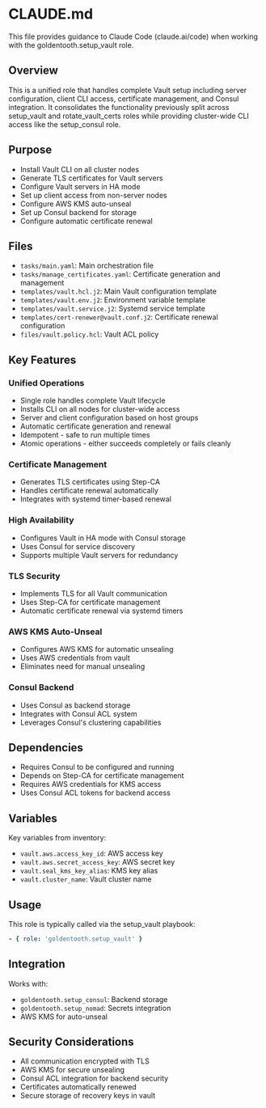 # CLAUDE.md

This file provides guidance to Claude Code (claude.ai/code) when working with the goldentooth.setup_vault role.

## Overview

This is a unified role that handles complete Vault setup including server configuration, client CLI access, certificate management, and Consul integration. It consolidates the functionality previously split across setup_vault and rotate_vault_certs roles while providing cluster-wide CLI access like the setup_consul role.

## Purpose

- Install Vault CLI on all cluster nodes
- Generate TLS certificates for Vault servers
- Configure Vault servers in HA mode
- Set up client access from non-server nodes
- Configure AWS KMS auto-unseal
- Set up Consul backend for storage
- Configure automatic certificate renewal

## Files

- `tasks/main.yaml`: Main orchestration file
- `tasks/manage_certificates.yaml`: Certificate generation and management
- `templates/vault.hcl.j2`: Main Vault configuration template
- `templates/vault.env.j2`: Environment variable template
- `templates/vault.service.j2`: Systemd service template
- `templates/cert-renewer@vault.conf.j2`: Certificate renewal configuration
- `files/vault.policy.hcl`: Vault ACL policy

## Key Features

### Unified Operations
- Single role handles complete Vault lifecycle
- Installs CLI on all nodes for cluster-wide access
- Server and client configuration based on host groups
- Automatic certificate generation and renewal
- Idempotent - safe to run multiple times
- Atomic operations - either succeeds completely or fails cleanly

### Certificate Management
- Generates TLS certificates using Step-CA
- Handles certificate renewal automatically
- Integrates with systemd timer-based renewal

### High Availability
- Configures Vault in HA mode with Consul storage
- Uses Consul for service discovery
- Supports multiple Vault servers for redundancy

### TLS Security
- Implements TLS for all Vault communication
- Uses Step-CA for certificate management
- Automatic certificate renewal via systemd timers

### AWS KMS Auto-Unseal
- Configures AWS KMS for automatic unsealing
- Uses AWS credentials from vault
- Eliminates need for manual unsealing

### Consul Backend
- Uses Consul as backend storage
- Integrates with Consul ACL system
- Leverages Consul's clustering capabilities

## Dependencies

- Requires Consul to be configured and running
- Depends on Step-CA for certificate management
- Requires AWS credentials for KMS access
- Uses Consul ACL tokens for backend access

## Variables

Key variables from inventory:
- `vault.aws.access_key_id`: AWS access key
- `vault.aws.secret_access_key`: AWS secret key
- `vault.seal_kms_key_alias`: KMS key alias
- `vault.cluster_name`: Vault cluster name

## Usage

This role is typically called via the setup_vault playbook:
```yaml
- { role: 'goldentooth.setup_vault' }
```

## Integration

Works with:
- `goldentooth.setup_consul`: Backend storage
- `goldentooth.setup_nomad`: Secrets integration
- AWS KMS for auto-unseal

## Security Considerations

- All communication encrypted with TLS
- AWS KMS for secure unsealing
- Consul ACL integration for backend security
- Certificates automatically renewed
- Secure storage of recovery keys in vault